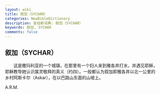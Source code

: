 ```yaml
---
layout: wiki
title: 叙加（SYCHAR）
categories: NewBibleDictionary
description: 圣经新词典: 叙加（SYCHAR）
keywords: 叙加, SYCHAR
comments: false
---
```


## 叙加（SYCHAR）

　　这是撒玛利亚的一个城镇，在那里有一个妇人来到雅各井打水，并遇见耶稣，耶稣教导她认识属灵敬拜的真义（约四）。一般都认为叙加即雅各井以北一公里的乡村阿斯卡尔（Askar），在以巴路山东面的山坡上。

A.R.M.








